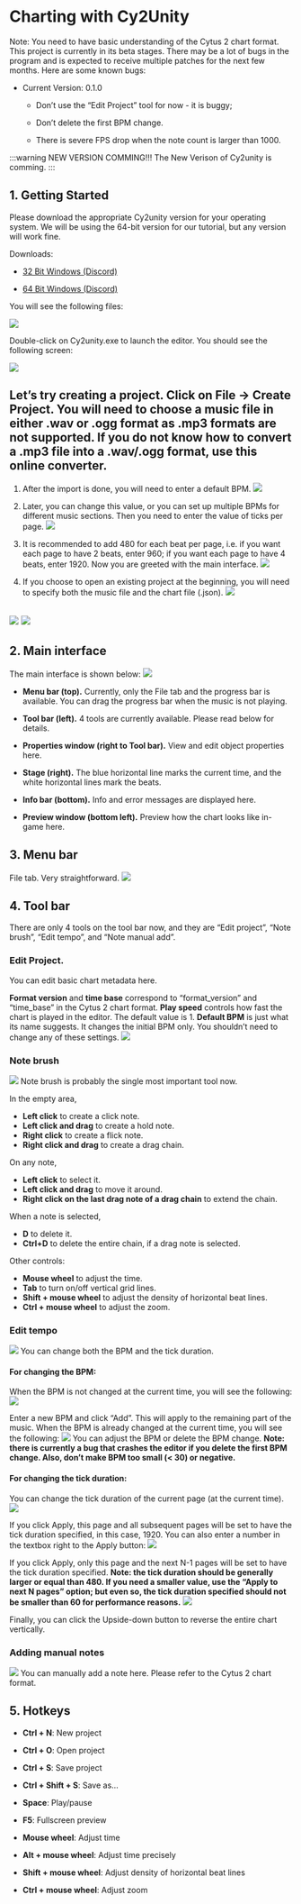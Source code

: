 # Charting with Cy2Unity

Note: You need to have basic understanding of the Cytus 2 chart format.
This project is currently in its beta stages. There may be a lot of bugs in the program and is expected to receive multiple patches for the next few months. Here are some known bugs:

- Current Version: 0.1.0

    - Don’t use the “Edit Project” tool for now - it is buggy;

    - Don’t delete the first BPM change.

    - There is severe FPS drop when the note count is larger than 1000.

:::warning NEW VERSION COMMING!!!
The New Verison of Cy2unity is comming.
:::

## 1. Getting Started

Please download the appropriate Cy2unity version for your operating system. We will be using the 64-bit version for our tutorial, but any version will work fine.

Downloads:

- [32 Bit Windows (Discord)](https://cdn.discordapp.com/attachments/380891241082257408/581341715458424845/Cy2unity_Windows_32-bit.zip)

- [64 Bit Windows (Discord)](https://cdn.discordapp.com/attachments/380891241082257408/581341734420611072/Cy2unity_Windows_64-bit.zip)

You will see the following files:

![](./_sources_cy2unity.md/1.webp)

Double-click on Cy2unity.exe to launch the editor. You should see the following screen:

![](./_sources_cy2unity.md/2.webp)

Let’s try creating a project. Click on File → Create Project. You will need to choose a music file in either .wav or .ogg format as .mp3 formats are not supported. If you do not know how to convert a .mp3 file into a .wav/.ogg format, use this online converter.
------

1. After the import is done, you will need to enter a default BPM.
![](./_sources_cy2unity.md/3.webp)

2. Later, you can change this value, or you can set up multiple BPMs for different music sections.
Then you need to enter the value of ticks per page.
![](./_sources_cy2unity.md/4.webp)

3. It is recommended to add 480 for each beat per page, i.e. if you want each page to have 2 beats, enter 960; if you want each page to have 4 beats, enter 1920.
Now you are greeted with the main interface.
![](./_sources_cy2unity.md/5.webp)

4. If you choose to open an existing project at the beginning, you will need to specify both the music file and the chart file (.json).
![](./_sources_cy2unity.md/6.webp)

![](./_sources_cy2unity.md/7.webp)
![](./_sources_cy2unity.md/8.webp)
------

## 2. Main interface

The main interface is shown below:
![](./_sources_cy2unity.md/9.webp)

- **Menu bar (top).** Currently, only the File tab and the progress bar is available. You can drag the progress bar when the music is not playing.

- **Tool bar (left).** 4 tools are currently available. Please read below for details.

- **Properties window (right to Tool bar).** View and edit object properties here.

- **Stage (right).** The blue horizontal line marks the current time, and the white horizontal lines mark the beats.

- **Info bar (bottom).** Info and error messages are displayed here.

- **Preview window (bottom left).** Preview how the chart looks like in-game here.

## 3. Menu bar

File tab. Very straightforward.
![](./_sources_cy2unity.md/10.webp)

## 4. Tool bar

There are only 4 tools on the tool bar now, and they are “Edit project”, “Note brush”, “Edit tempo”, and “Note manual add”.

### Edit Project.

You can edit basic chart metadata here.

**Format version** and **time base** correspond to “format_version” and “time_base” in the Cytus 2 chart format.
**Play speed** controls how fast the chart is played in the editor. The default value is 1.
**Default BPM** is just what its name suggests. It changes the initial BPM only.
You shouldn’t need to change any of these settings.
![](./_sources_cy2unity.md/11.webp)

### Note brush

![](./_sources_cy2unity.md/12.webp)
Note brush is probably the single most important tool now.

In the empty area,

- **Left click** to create a click note.
- **Left click and drag** to create a hold note.
- **Right click** to create a flick note.
- **Right click and drag** to create a drag chain.

On any note,

- **Left click** to select it.
- **Left click and drag** to move it around.
- **Right click on the last drag note of a drag chain** to extend the chain.

When a note is selected,

- **D** to delete it.
- **Ctrl+D** to delete the entire chain, if a drag note is selected.

Other controls:

- **Mouse wheel** to adjust the time.
- **Tab** to turn on/off vertical grid lines.
- **Shift + mouse wheel** to adjust the density of horizontal beat lines.
- **Ctrl + mouse wheel** to adjust the zoom.

### Edit tempo

![](./_sources_cy2unity.md/13.webp)
You can change both the BPM and the tick duration.

#### For changing the BPM:

When the BPM is not changed at the current time, you will see the following:
![](./_sources_cy2unity.md/14.webp)

Enter a new BPM and click “Add”. This will apply to the remaining part of the music.
When the BPM is already changed at the current time, you will see the following:
![](./_sources_cy2unity.md/15.webp)
You can adjust the BPM or delete the BPM change. **Note: there is currently a bug that crashes the editor if you delete the first BPM change. Also, don’t make BPM too small (< 30) or negative.**

#### For changing the tick duration:

You can change the tick duration of the current page (at the current time).
![](./_sources_cy2unity.md/16.webp)

If you click Apply, this page and all subsequent pages will be set to have the tick duration specified, in this case, 1920.
You can also enter a number in the textbox right to the Apply button:
![](./_sources_cy2unity.md/17.webp)

If you click Apply, only this page and the next N-1 pages will be set to have the tick duration specified.
**Note: the tick duration should be generally larger or equal than 480. If you need a smaller value, use the “Apply to next N pages” option; but even so, the tick duration specified should not be smaller than 60 for performance reasons.**
![](./_sources_cy2unity.md/18.webp)

Finally, you can click the Upside-down button to reverse the entire chart vertically.

### Adding manual notes

![](./_sources_cy2unity.md/19.webp)
You can manually add a note here. Please refer to the Cytus 2 chart format.

## 5. Hotkeys

- **Ctrl + N**: New project

- **Ctrl + O**: Open project

- **Ctrl + S**: Save project

- **Ctrl + Shift + S**: Save as…

- **Space**: Play/pause

- **F5**: Fullscreen preview

- **Mouse wheel**: Adjust time

- **Alt + mouse wheel**: Adjust time precisely

- **Shift + mouse wheel**: Adjust density of horizontal beat lines

- **Ctrl + mouse wheel**: Adjust zoom
